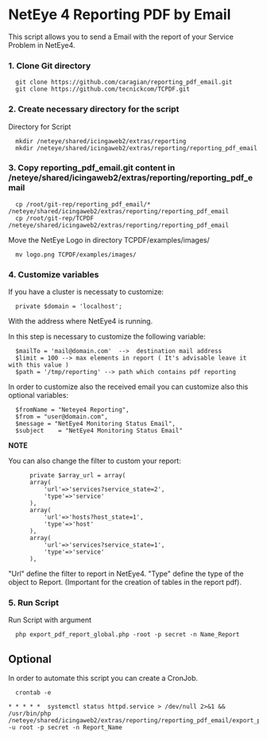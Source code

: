 
# NetEye 4 Reporting PDF by Email

This script allows you to send a Email with the report of your Service Problem in NetEye4.

### 1. Clone Git directory

      git clone https://github.com/caragian/reporting_pdf_email.git
      git clone https://github.com/tecnickcom/TCPDF.git
     
### 2. Create necessary directory for the script
      
Directory for Script

      mkdir /neteye/shared/icingaweb2/extras/reporting
      mkdir /neteye/shared/icingaweb2/extras/reporting/reporting_pdf_email
      
### 3. Copy reporting_pdf_email.git content in /neteye/shared/icingaweb2/extras/reporting/reporting_pdf_email

      cp /root/git-rep/reporting_pdf_email/* /neteye/shared/icingaweb2/extras/reporting/reporting_pdf_email
      cp /root/git-rep/TCPDF /neteye/shared/icingaweb2/extras/reporting/reporting_pdf_email
      
Move the NetEye Logo in directory TCPDF/examples/images/
      
      mv logo.png TCPDF/examples/images/

### 4. Customize variables

If you have a cluster is necessaty to customize: 

      private $domain = 'localhost';
      
With the address where NetEye4 is running.

In this step is necessary to customize the following variable:

      $mailTo = 'mail@domain.com'  -->  destination mail address
      $limit = 100 --> max elements in report ( It's advisable leave it with this value )
      $path = '/tmp/reporting' --> path which contains pdf reporting

In order to customize also the received email you can customize also this optional variables:

      $fromName = "Neteye4 Reporting",
      $from = "user@domain.com",
      $message = "NetEye4 Monitoring Status Email",
      $subject    = "NetEye4 Monitoring Status Email"
      
 **NOTE**
 
 You can also change the filter to custom your report:
 
          private $array_url = array(
          array(
              'url'=>'services?service_state=2',
              'type'=>'service'
          ),
          array(
              'url'=>'hosts?host_state=1',
              'type'=>'host'
          ),
          array(
              'url'=>'services?service_state=1',
              'type'=>'service'
          ),
          
"Url" define the filter to report in NetEye4.
"Type" define the type of the object to Report. (Important for the creation of tables in the report pdf).
### 5. Run Script

Run Script with argument

      php export_pdf_report_global.php -root -p secret -n Name_Report
  
## Optional
In order to automate this script you can create a CronJob.

      crontab -e
      
    * * * * *  systemctl status httpd.service > /dev/null 2>&1 &&  /usr/bin/php /neteye/shared/icingaweb2/extras/reporting/reporting_pdf_email/export_pdf_report_global.php -u root -p secret -n Report_Name


      

      
